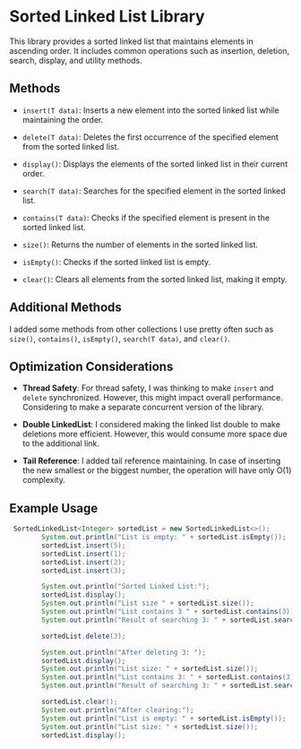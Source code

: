 # Sorted Linked List Library

This library provides a sorted linked list that maintains elements in ascending order. It includes common operations such as insertion, deletion, search, display, and utility methods.

## Methods

- `insert(T data)`: Inserts a new element into the sorted linked list while maintaining the order.

- `delete(T data)`: Deletes the first occurrence of the specified element from the sorted linked list.

- `display()`: Displays the elements of the sorted linked list in their current order.

- `search(T data)`: Searches for the specified element in the sorted linked list.

- `contains(T data)`: Checks if the specified element is present in the sorted linked list.

- `size()`: Returns the number of elements in the sorted linked list.

- `isEmpty()`: Checks if the sorted linked list is empty.

- `clear()`: Clears all elements from the sorted linked list, making it empty.

## Additional Methods

I added some methods from other collections I use pretty often such as `size()`, `contains()`, `isEmpty()`, `search(T data)`, and `clear()`.

## Optimization Considerations

- **Thread Safety**: For thread safety, I was thinking to make `insert` and `delete` synchronized. However, this might impact overall performance. Considering to make a separate concurrent version of the library.

- **Double LinkedList**: I considered making the linked list double to make deletions more efficient. However, this would consume more space due to the additional link.

- **Tail Reference**: I added tail reference maintaining. In case of inserting the new smallest or the biggest number, the operation will have only O(1) complexity.

## Example Usage

```java
 SortedLinkedList<Integer> sortedList = new SortedLinkedList<>();
        System.out.println("List is empty: " + sortedList.isEmpty());
        sortedList.insert(5);
        sortedList.insert(1);
        sortedList.insert(2);
        sortedList.insert(3);

        System.out.println("Sorted Linked List:");
        sortedList.display();
        System.out.println("List size " + sortedList.size());
        System.out.println("List contains 3 " + sortedList.contains(3));
        System.out.println("Result of searching 3: " + sortedList.search(3));

        sortedList.delete(3);

        System.out.println("After deleting 3: ");
        sortedList.display();
        System.out.println("List size: " + sortedList.size());
        System.out.println("List contains 3: " + sortedList.contains(3));
        System.out.println("Result of searching 3: " + sortedList.search(3));

        sortedList.clear();
        System.out.println("After clearing:");
        System.out.println("List is empty: " + sortedList.isEmpty());
        System.out.println("List size: " + sortedList.size());
        sortedList.display();
